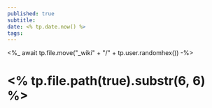 ```yaml
---
published: true
subtitle:
date: <% tp.date.now() %>
tags: 
---
```

<%_ await tp.file.move("_wiki" + "/" + tp.user.randomhex()) -%>

# <% tp.file.path(true).substr(6, 6) %>

